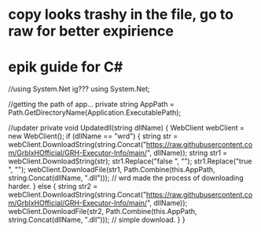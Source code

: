 # copy looks trashy in the file, go to raw for better expirience
# epik guide for C#
//using System.Net ig???
using System.Net;

//getting the path of app...
private string AppPath = Path.GetDirectoryName(Application.ExecutablePath);

//updater
private void Updatedll(string dllName)
{
    WebClient webClient = new WebClient();
    if (dllName == "wrd")
    { 
        string str = webClient.DownloadString(string.Concat("https://raw.githubusercontent.com/GrblxHOfficial/GRH-Executor-Info/main/", dllName));
        string str1 = webClient.DownloadString(str);
        str1.Replace("false ", "");
        str1.Replace("true ", "");
        webClient.DownloadFile(str1, Path.Combine(this.AppPath, string.Concat(dllName, ".dll")));
        // wrd made the process of downloading harder.
    }
    else
    {
        string str2 = webClient.DownloadString(string.Concat("https://raw.githubusercontent.com/GrblxHOfficial/GRH-Executor-Info/main/", dllName));
        webClient.DownloadFile(str2, Path.Combine(this.AppPath, string.Concat(dllName, ".dll")));
        // simple download.
     }
}

